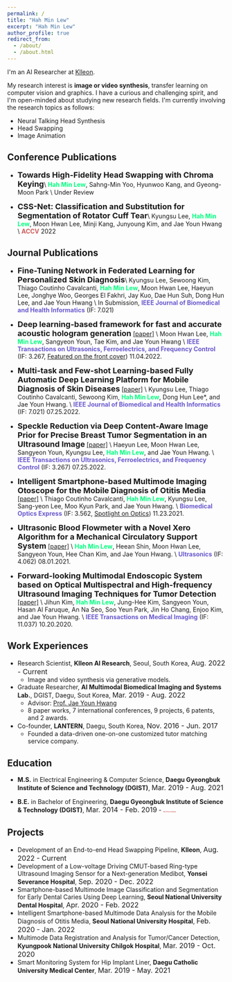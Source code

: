 ```yaml
---
permalink: /
title: "Hah Min Lew"
excerpt: "Hah Min Lew"
author_profile: true
redirect_from:
  - /about/
  - /about.html
---
```

I'm an AI Researcher at [Klleon](https://klleon.io/).

My research interest is **image or video synthesis**, transfer learning on computer vision and graphics. I have a curious and challenging spirit, and I'm open-minded about studying new research fields. I'm currently involving the research topics as follows:
 - Neural Talking Head Synthesis
 - Head Swapping
 - Image Animation

## Conference Publications
- **<font size="4">Towards High-Fidelity Head Swapping with Chroma Keying</font>**\\
<span style="color:springgreen">**Hah Min Lew**</span>, Sahng-Min Yoo, Hyunwoo Kang, and Gyeong-Moon Park \\
Under Review

- **<font size="4">CSS-Net: Classification and Substitution for Segmentation of Rotator Cuff Tear</font>**\\
Kyungsu Lee, <span style="color:springgreen">**Hah Min Lew**</span>, Moon Hwan Lee, Minji Kang, Junyoung Kim, and Jae Youn Hwang \\
<span style="color:indianred">**ACCV**</span> 2022


## Journal Publications
- **<font size="4">Fine-Tuning Network in Federated Learning for Personalized Skin Diagnosis</font>**\\
Kyungsu Lee, Sewoong Kim, Thiago Coutinho Cavalcanti, <span style="color:springgreen">**Hah Min Lew**</span>, Moon Hwan Lee, Haeyun Lee, Jonghye Woo, Georges El Fakhri, Jay Kuo, Dae Hun Suh, Dong Hun Lee, and Jae Youn Hwang \\
In Submission, <span style="color:slateblue">**IEEE Journal of Biomedical and Health Informatics**</span> (IF: 7.021) 

- **<font size="4">Deep learning-based framework for fast and accurate acoustic hologram generation</font>**
[[paper]](https://ieeexplore.ieee.org/document/9939026) \\
Moon Hwan Lee, <span style="color:springgreen">**Hah Min Lew**</span>, Sangyeon Youn, Tae Kim, and Jae Youn Hwang \\
<span style="color:slateblue">**IEEE Transactions on Ultrasonics, Ferroelectrics, and Frequency Control**</span> (IF: 3.267, [Featured on the front cover](https://ieeexplore.ieee.org/stamp/stamp.jsp?tp=&arnumber=9963909)) 11.04.2022.

- **<font size="4">Multi-task and Few-shot Learning-based Fully Automatic Deep Learning Platform for Mobile Diagnosis of Skin Diseases</font>**
[[paper]](https://ieeexplore.ieee.org/document/9839383) \\
Kyungsu Lee, Thiago Coutinho Cavalcanti, Sewoong Kim, <span style="color:springgreen">**Hah Min Lew**</span>, Dong Hun Lee\*, and Jae Youn Hwang. \\
<span style="color:slateblue">**IEEE Journal of Biomedical and Health Informatics**</span> (IF: 7.021) 07.25.2022.

- **<font size="4">Speckle Reduction via Deep Content-Aware Image Prior for Precise Breast Tumor Segmentation in an Ultrasound Image</font>**
[[paper]](https://ieeexplore.ieee.org/document/9839469) \\
Haeyun Lee, Moon Hwan Lee, Sangyeon Youn, Kyungsu Lee, <span style="color:springgreen">**Hah Min Lew**</span>, and Jae Youn Hwang. \\
<span style="color:slateblue">**IEEE Transactions on Ultrasonics, Ferroelectrics, and Frequency Control**</span> (IF: 3.267) 07.25.2022.

- **<font size="4">Intelligent Smartphone-based Multimode Imaging Otoscope for the Mobile Diagnosis of Otitis Media</font>**
[[paper]](https://opg.optica.org/boe/fulltext.cfm?uri=boe-12-12-7765&id=465384) \\
Thiago Coutinho Cavalcanti, <span style="color:springgreen">**Hah Min Lew**</span>, Kyungsu Lee, Sang-yeon Lee, Moo Kyun Park, and Jae Youn Hwang. \\
<span style="color:slateblue">**Biomedical Optics Express**</span> (IF: 3.562, [Spotlight on Optics](https://opg.optica.org/spotlight/summary.cfm?id=465384)) 11.23.2021.

- **<font size="4">Ultrasonic Blood Flowmeter with a Novel Xero Algorithm for a Mechanical Circulatory Support System</font>**
[[paper]](https://www.sciencedirect.com/science/article/abs/pii/S0041624X21000913) \\
<span style="color:springgreen">**Hah Min Lew**</span>, Heean Shin, Moon Hwan Lee, Sangyeon Youn, Hee Chan Kim, and Jae Youn Hwang. \\
<span style="color:slateblue">**Ultrasonics**</span> (IF: 4.062) 08.01.2021.

- **<font size="4">Forward-looking Multimodal Endoscopic System based on Optical Multispectral and High-frequency Ultrasound Imaging Techniques for Tumor Detection</font>**
[[paper]](https://ieeexplore.ieee.org/document/9233369) \\
Jihun Kim, <span style="color:springgreen">**Hah Min Lew**</span>, Jung-Hee Kim, Sangyeon Youn, Hasan Al Faruque, An Na Seo, Soo Yeun Park, Jin Ho Chang, Enjoo Kim, and Jae Youn Hwang. \\
<span style="color:slateblue">**IEEE Transactions on Medical Imaging**</span> (IF: 11.037) 10.20.2020.


## Work Experiences
- Research Scientist, **Klleon AI Research**, Seoul, South Korea, <font size="3">Aug. 2022 - Current</font>
  - Image and video synthesis via generative models.
- Graduate Researcher, **AI Multimodal Biomedical Imaging and Systems Lab.**, DGIST, Daegu, Sout Korea, <font size="3">Mar. 2019 - Aug. 2022</font>
  - Advisor: [Prof. Jae Youn Hwang](https://scholar.google.com/citations?user=dzf8VB0AAAAJ&hl)
  - 8 paper works, 7 international conferences, 9 projects, 6 patents, and 2 awards.
- Co-founder, **LANTERN**, Daegu, South Korea, <font size="3">Nov. 2016 - Jun. 2017</font>
  - Founded a data-driven one-on-one customized tutor matching service company.


## Education
- **M.S.** in Electrical Engineering & Computer Science, **Daegu Gyeongbuk Institute of Science and Technology (DGIST)**, <font size="3">Mar. 2019 - Aug. 2021</font> 

- **B.E.** in Bachelor of Engineering, **Daegu Gyeongbuk Institute of Science & Technology (DGIST)**, <font size="3">Mar. 2014 - Feb. 2019</font> - <span style="color:indianred;font-size:3;">(**Best Project Award**)</span>


## Projects
- Development of an End-to-end Head Swapping Pipeline, **Klleon**, <font size="3">Aug. 2022 - Current</font>
- Development of a Low-voltage Driving CMUT-based Ring-type Ultrasound Imaging Sensor for a Next-generation Medibot, **Yonsei Severance Hospital**, <font size="3">Sep. 2020 - Dec. 2022</font>
- Smartphone-based Multimode Image Classification and Segmentation for Early Dental Caries Using Deep Learning, **Seoul National University Dental Hospital**, <font size="3">Apr. 2020 - Feb. 2022</font>
- Intelligent Smartphone-based Multimode Data Analysis for the Mobile Diagnosis of Otitis Media, **Seoul National University Hospital**, <font size="3">Feb. 2020 - Jan. 2022</font>
- Multimode Data Registration and Analysis for Tumor/Cancer Detection, **Kyungpook National University Chilgok Hospital**, <font size="3">Mar. 2019 - Oct. 2020</font>
- Smart Monitoring System for Hip Implant Liner, **Daegu Catholic University Medical Center**, <font size="3">Mar. 2019 - May. 2021</font>

<!-- ## Acamdeic Services
- Conference Reviewer
    -  -->
